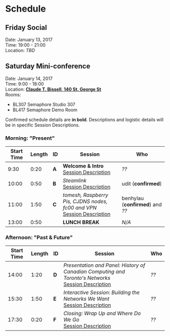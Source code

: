 # Schedule

## Friday Social

Date: January 13, 2017  
Time: 19:00 - 21:00    
Location: _TBD_

## Saturday Mini-conference

Date: January 14, 2017  
Time: 9:00 - 18:00  
Location: **[Claude T. Bissell, 140 St. George St](http://osm.org/go/ZX6Bw~WNh--?m=)**  
Rooms:

- BL307 Semaphore Studio 307
- BL417 Semaphore Demo Room

Confirmed schedule details are **in bold**. Descriptions and logistic details will be in specific Session Descriptions.

### Morning: "Present"

| Start Time | Length | ID | Session | Who |
| --- | --- | --- | --- | --- |
| 9:30 | 0:20 | **A** | **Welcome & Intro**  <br /> [Session Description]() | _??_ |
| 10:00 | 0:50 | **B** | _Steamlink_  <br /> [Session Description]() | udit (**confirmed**) |
| 11:00 | 1:50 | **C** | _tomesh, Raspberry Pis, CJDNS nodes, fc00 and VPN_  <br /> [Session Description]() | benhylau (**confirmed**) and _??_ |
| 13:00 | 0:50 |  | **LUNCH BREAK** | _N/A_ |

### Afternoon: "Past & Future"

| Start Time | Length | ID | Session | Who |
| --- | --- | --- | --- | --- |
| 14:00 | 1:20 | **D** | _Presentation and Panel: History of Canadian Computing and Toronto's Networks_  <br /> [Session Description]()  | _??_ |
| 15:30 | 1:50 | **E** | _Interactive Session: Building the Networks We Want_  <br /> [Session Description]() | _??_ |
| 17:30 | 0:20 | **F** | _Closing: Wrap Up and Where Do We Go_  <br /> [Session Description]() | _??_ |
